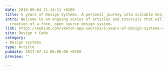 ```yaml
---
date: 2019-09-04 11:14:11 +0100
title: 5 years of Design Systems. A personal journey into scalable design
intro: Welcome to an ongoing series of articles and tutorials that will lead to the
  creation of a free, open source design system.
link: https://medium.com/sketch-app-sources/5-years-of-design-systems-a-personal-journey-into-modulated-scale-able-design-ca1fd9b5cb26
site: Design + Code
category:
- Design systems
type: Article
pubdate: 2017-07-14 00:00:00 +0100
preview: ''

---
```

